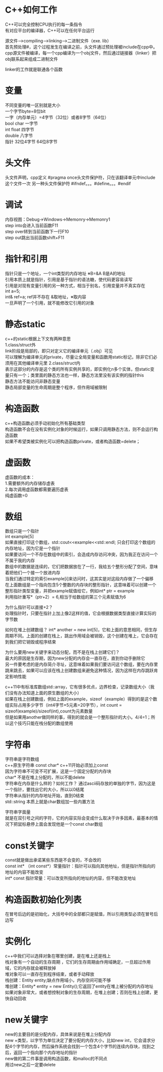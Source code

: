 # C++如何工作
C++可以完全控制CPU执行的每一条指令  
有对应平台的编译器，C++可以在任何平台运行  

源文件-->compiling-->linking-->二进制文件（exe. lib）  
首先预处理#，这个过程发生在编译之前，头文件通过预处理被include在cpp中。cpp源文件被编译，每一个cpp编译为一个obj文件，然后通过链接器（linker）把obj联系起来组成二进制文件  
 
linker的工作就是联通各个函数  

# 变量
不同变量的唯一区别就是大小  
一个字节byte=8位bit  
一字（内存单元）=4字节（32位）或者8字节（64位）  
bool char 一字节  
int float 四字节  
double 八字节  
指针 32位4字节 64位8字节  

# 头文件
头文件声明，cpp定义
#pragma once头文件保护符，只在该翻译单元中include这个文件一次
另一种头文件保护符 #ifndef。。。#define。。。#endif

# 调试
内存视图：Debug->Windows->Memonry->Memonry1  
step into会进入当前函数F11   
step over转到当前函数下一行F10  
step out跳出当前函数shift+F11  

# 指针和引用
指针只是一个地址，一个int类型的内存地址
 ※B=&A B是A的地址  
引用本质上就是指针，引用是基于指针的语法糖，使代码更容易读写  
引用是对现有变量引用的另一种方式，相当于别名，引用变量并不真实存在  
int a=5;  
int& ref=a; ref并不存在
&取地址，※取内容  
一旦声明了一个引用，就不能修改它引用的对象  

# 静态static
c++的static根据上下文有两种意思  
1.class/struct外   
 link阶段是局部的，即只对定义它的编译单元（.obj）可见  
 可以理解为编译单元的private，尽量让全局变量和函数用static标记，除非它们必须用在其他编译单元里
2.class/struct内  
 表示这部分的内存是这个类的所有实例共享的，即实例化n多个实体，但static变量只有一个；类里面的静态方法也一样，静态方法里没有该实例的指针this  
静态方法不能访问非静态变量  
静态局部变量的生命周期是整个程序，但作用域被限制

# 构造函数
c++构造函数必须手动初始化所有基础类型  
构造函数不会在没有实例化对象的时候运行，如果只调用静态方法，则不会运行构造函数  
如果不希望类被实例化可以把构造函数private，或者构造函数=delete；

# 虚函数
虚函数的成本：  
1.需要额外的内存储存虚表  
2.每次调用虚函数都需要遍历虚表  
纯虚函数=0  

# 数组
数组只是一个指针  
int example[5]  
如果直接打印这个数组，std::cout<<example<<std::endl; 只会打印这个数组的内存地址，因为它是一个指针  
如果要访问一个不存在数组中的索引，会造成内存访问冲突，因为我正在访问一个不属于我的内存  
数组中的数据是连续的，它们把数据放在了一行，我给五个整形分配了空间，意味着把他们一个接一个放进内存  
当我们通过特定的索引example[i]来访问时，这其实是对这段内存做了一个偏移  
在上面数组是一个指向包含5个整数的内存块的整形指针，这意味着可以创建一个整形指针类型变量，并把example赋值给它，例如int* ptr = example  
利用指针重写*（ptr+2）= 6,相当于给数组的第三个元素赋值为6  
  
为什么指针可以直接+2？  
处理指针时，只要在指针上加上像2这样的值，它会根据数据类型直接计算实际的字节数  
  
如何在堆上创建数组？
int* another = new int[5]，它和上面的意思相同，但生存周期不同。上面的创建在栈上，跳出作用域会被销毁，这个创建在堆上，它会存在到我们把它销毁或程序结束  
  
为什么要用new关键字来动态分配，而不是在栈上创建它们？  
最大的原因是生存期，因为new分配的内存会一直存在，直到你动手删除它  
另一件要考虑的是内存简介寻址，这意味着如果我们要访问这个数组，要在内存里跳来跳去，如果可以应该在栈上创建数组来避免这种情况，因为这样在内存跳跃肯定影响性能  
  
c++11中有标准库数组std::array，它有很多优点，边界检查，记录数组大小（我们没有办法知道上面的原生数组的大小）  
如果在栈上创建数组，例如上面的example，sizeof（example）得到的是这个数组实际占用多少字节（int4字节×5元素=20字节），int count = sizeof(example)/sizeof(int),count为元素数量  
但是如果用another做同样的事，得到的就会是一个整形指针的大小。4/4=1；所以这个技巧只能在栈分配的数组使用  


# 字符串  
字符串是字符数组  
c++原生字符串 const char* c++11开始必须加上const  
因为字符串不可变不可扩展，这是一个固定分配的内存块  
char* 不是在堆上分配的，所以不能delete  
字符串在内存是什么样的？如何工作？ 
通过ascii码存放的单独的字节，因为这是一个指针，要找出它的大小，所以以0结尾  
字符串从指针的内存地址开始，直到0结束  
std::string 本质上就是char数组加一些内置方法  
  
字符串字面量  
就是在双引号之间的字符，它的内容实际会变成什么取决于许多因素，最基本的情况下把鼠标悬停上面会发现他是一个const  char数组  

# const关键字  
const就是做出承诺某些东西是不会变的，不会改的  
const int* （int const*）常量指针：指针可以指向其他地址，但是指针所指向的地址的内容不能改变  
int* const 指针常量：可以改变所指向的地址的内容，但不能改变地址  

# 构造函数初始化列表  
在冒号后边的是初始化，大括号中的全部都只是赋值，所以引用类型必须在冒号后边写  

# 实例化  
c++中我们可以选择对象在哪里创建，是在堆上还是栈上  
栈对象有一个自动的生存周期  ，它们的生存周期由作用域确定，一旦超过作用域，它的内存就会被释放掉  
堆对象可以一直存在到程序结束，或者手动释放  
栈创建：Entity entity;缺点作用域小，内存空间可能不够  
堆创建：Entity* entity = new Entity();它返回了entity在堆上被分配的内存地址  
如果对象非常大，或者想控制对象的生存周期，在堆上创建；否则在栈上创建，更快自动回收  

# new关键字  
new的主要目的是分配内存，具体来说是在堆上分配内存  
new +类型，以字节为单位决定了要分配的内存大小，比如new int，它会请求分配4个字节的内存，然后操作系统会找到一个包含4个字节的连续内存块，找到之后，返回一个指向那个内存地址的指针  
new做的第二件事是调用构造函数，和malloc的不同点  
用过new之后一定要delete  


